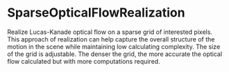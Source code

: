 # SparseOpticalFlowRealization

Realize Lucas-Kanade optical flow on a sparse grid of interested pixels.
This approach of realization can help capture the overall structure of the motion in the scene while maintaining low calculating complexity.
The size of the grid is adjustable. The denser the grid, the more accurate the optical flow calculated but with more computations required.
